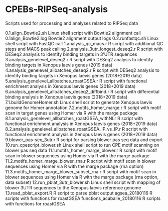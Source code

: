 # CPEBs-RIPSeq-analysis
Scripts used for processing and analyses related to RIPSeq data

0.1.align_Bowtie2.sh                                    Linux shell script with Bowtie2 alignment call
0.1align_Bowtie2.log                                    Bowtie2 alignment output logs
0.2.runfastqc.sh                                        Linux shell script with FastQC call
1.analysis_qc_macs.r                                    R script with additional QC steps and MACS peak calling
2.analysis_3utr_longest_deseq2.r                        R script with DESeq2 analysis to identify binding targets in 3'UTR sequences
3.analysis_genelevel_deseq2.r                           R script with DESeq2 analysis to identify binding targets in Xenopus laevis genes (2019 data)
4.analysis_genelevel_allbatches_deseq2.r                R script with DESeq2 analysis to identify binding targets in Xenopus laevis genes (2018+2019 data)
5.analysis_genelevel_allbatches_roastGSEA.r             R script with functional enrichment analysis in Xenopus laevis genes (2018+2019 data)
6.analysis_genelevel_allbatches_deseq2_diffbind.r       R script with differential binding analysis in Xenopus laevis genes (2018+2019 data)
7.1.buildGenomeHomer.sh                                 Linux shell script to generate Xenopus laevis genome for Homer annotation
7.2.motifs_homer_marge.r                                R script with motif scan in target genes using Homer via R with the marge package
8.1.analysis_genelevel_allbatches_roastGSEA_withNI.r    R script with functional enrichment analysis in Xenopus laevis genes (2018+2019 data)
8.2.analysis_genelevel_allbatches_roastGSEA_IP_vs_IP.r  R script with functional enrichment analysis in Xenopus laevis genes (2018+2019 data)
9.blower_pas-seq_3utr.r                                 R script for parsing blower pas seq data and export
10.run_cpescript_blower.sh                              Linux shell script to run CPE motif scanning on blower pas seq data
11.1.motifs_homer_marge_blower.r                        R script with motif scan in blower sequences using Homer via R with the marge package
11.2.motifs_homer_marge_blower_rna.r                    R script with motif scan in blower sequences using Homer via R with the marge package (rna option)
11.3.motifs_homer_marge_blower_subset_rna.r             R script with motif scan in blower sequences using Homer via R with the marge package (rna option, data subset)
12.run_pblat_3utr_blower.sh                             Linux shell script with mapping of blower 3UTR sequences to the Xenopus laevis reference genome
13.read_pblat_export.R                                  R script to parse pblat output
agsea_20180116                                          R scripts with functions for roastGSEA
functions_acaballe_20180116                             R scripts with functions for roastGSEA
